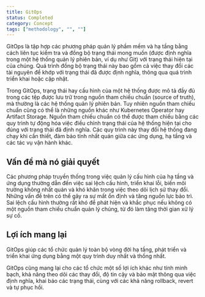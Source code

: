 ```yaml
---
title: GitOps
status: Completed
category: Concept
tags: ["methodology", "", ""]
---
```


GitOps là tập hợp các phương pháp quản lý phầm mềm và hạ tầng bằng cách liên tục kiểm tra và đồng bộ trạng thái mong muốn 
(được định nghĩa trong một hệ thống quản lý phiên bản, ví dụ như Git) với trạng thái hiện tại của chúng.
Quá trình đồng bộ trạng thái này bao gồm cả việc thay đổi các tài nguyên để khớp với trạng thái đã được định nghĩa, 
thông qua quá trình triển khai hoặc cập nhật.

Trong GitOps, trạng thái hay cấu hình của một hệ thống được mô tả đầy đủ trong các tệp được lưu trữ 
trong nguồn tham chiếu chuẩn (source of truth), mà thường là các hệ thống quản lý phiên bản. 
Tuy nhiên nguồn tham chiếu chuẩn cũng có thể là những nguồn khác như Kubernetes Operator hay Artifact Storage.
Nguồn tham chiếu chuẩn có thể được tham chiếu bằng các quy trình tự động hóa việc điều chỉnh trạng thái 
của hệ thống hiện tại cho đúng với trạng thái đã định nghĩa.
Các quy trình này thay đổi hệ thống đang chạy khi cần thiết, đảm bảo tính nhất quán giữa các ứng dụng, 
hạ tầng và các tác vụ vận hành khác.

## Vấn đề mà nó giải quyết

Các phương pháp truyền thống trong việc quản lý cấu hình của hạ tầng và ứng dụng thường dẫn đến việc 
sai lệch cấu hình, triển khai lỗi, biến môi trường không nhất quán và khó khăn trong việc theo dõi lịch sử thay đổi.
Những vấn đề trên có thể gây ra sự mất ổn định và tăng nguồn lực bảo trì.
Sai lệch cấu hình thường rất khó để phát hiện và khắc phục nếu không có một nguồn tham chiếu chuẩn quản lý chúng, 
từ đó làm tăng thời gian xử lý sự cố.

## Lợi ích mang lại

GitOps giúp các tổ chức quản lý toàn bộ vòng đời hạ tầng, phát triển và triển khai ứng dụng bằng một quy trình duy nhất và thống nhất.

GitOps cũng mang lại cho các tổ chức một số lợi ích khác như tính minh bạch, khả năng theo dõi các thay đổi, 
độ tin cậy và bảo mật thông qua việc định nghĩa, khai báo các trạng thái, cùng với các khả năng rollback, revert và tự phục hồi.
